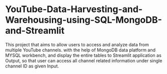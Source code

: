# YouTube-Data-Harvesting-and-Warehousing-using-SQL-MongoDB-and-Streamlit
This project that aims to allow users to access and analyze data from multiple YouTube channels. with  the help of MongoDB data platform and  MYSQL workbench, and display the entire tables to Streamlit application as Output, so that user can access all channel related information under single channel ID as given Input.
